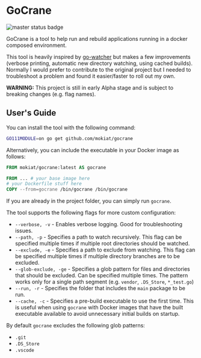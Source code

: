 # GoCrane

![master status badge](https://github.com/mokiat/gocrane/workflows/Master/badge.svg)

GoCrane is a tool to help run and rebuild applications running in a docker composed environment.

This tool is heavily inspired by [go-watcher](https://github.com/canthefason/go-watcher) but makes a few improvements (verbose printing, automatic new directory watching, using cached builds). Normally I would prefer to contribute to the original project but I needed to troubleshoot a problem and found it easier/faster to roll out my own.

**WARNING:** This project is still in early Alpha stage and is subject to breaking changes (e.g. flag names).

## User's Guide

You can install the tool with the following command:

```sh
GO111MODULE=on go get github.com/mokiat/gocrane
```

Alternatively, you can include the executable in your Docker image as follows:

```dockerfile
FROM mokiat/gocrane:latest AS gocrane

FROM ... # your base image here
# your Dockerfile stuff here
COPY --from=gocrane /bin/gocrane /bin/gocrane
```

If you are already in the project folder, you can simply run `gocrane`.

The tool supports the following flags for more custom configuration:

* `--verbose, -v` - Enables verbose logging. Good for troubleshooting issues.
* `--path, -p` - Specifies a path to watch recursively. This flag can be specified multiple times if multiple root directories should be watched.
* `--exclude, -e` - Specifies a path to exclude from watching. This flag can be specified multiple times if multiple directory branches are to be excluded.
* `--glob-exclude, -ge` - Specifies a glob pattern for files and directories that should be excluded. Can be specified multiple times. The pattern works only for a single path segment (e.g. `vendor`, `.DS_Store`, `*_test.go`)
* `--run, -r` - Specifies the folder that includes the `main` package to be run.
* `--cache, -c` - Specifies a pre-build executable to use the first time. This is useful when using `gocrane` with Docker images that have the built executable available to avoid unnecessary initial builds on startup.

By default `gocrane` excludes the following glob patterns:

* `.git`
* `.DS_Store`
* `.vscode`
